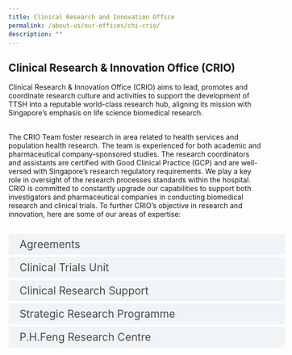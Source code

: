 ```yaml
---
title: Clinical Research and Innovation Office
permalink: /about-us/our-offices/chi-crio/
description: ""
---
```

<h2> Clinical Research &amp; Innovation Office (CRIO)</h2>

Clinical Research &amp; Innovation Office (CRIO) aims to lead, promotes and coordinate research culture and activities to support the development of TTSH into a reputable world-class research hub, aligning its mission with Singapore’s emphasis on life science biomedical research. <br><br>

The CRIO Team foster research in area related to health services and population health research. The team is experienced for both academic and pharmaceutical company-sponsored studies. The research coordinators and assistants are certified with Good Clinical Practice (GCP) and are well-versed with Singapore’s research regulatory requirements. We play a key role in oversight of the research processes standards within the hospital.
CRIO is committed to constantly upgrade our capabilities to support both investigators and pharmaceutical companies in conducting biomedical research and clinical trials. To further CRIO’s objective in research and innovation, here are some of our areas of expertise:<br><br>

<style>
.button {
  background-color: white;
  cursor: pointer;
  padding: 5px;
  width: 100%;
  border: none;
  text-align: left;
  outline: none;
  font-size: 20px;
  transition: 0.4s;
}

.panel {
  padding: 0 18px;
  display: none;
  background-color: white;
  overflow: hidden;
}



.active,
.button:hover {
  background-color: white;
}

input {
  display: none;
}

label {
  position: relative;
  display: block;
  padding: 8px 22px;
  margin: 0 0 5px 0;
  cursor: pointer;
  background: #F0F4F6;
  border-radius: 3px;
  width: 100%;
  color: #484848;
  transition: height 0.4s;
  font-size: 1.5em;
}

label:hover {
  background: #BD2D37;
  color: #FFF;
}

.accordion-content {
  padding: 10px 0px 30px 30px;
  margin: 0 0 1px 0;
  border-radius: 3px;
	font-size: 1.25em;
	line-height: 2.2rem;
}

input + label::before {
  content: url("/images/chevron-down.svg");
  font-weight: 400;
  font-size: 1.25em;
  line-height: 1.1rem;
  padding: 0;
  position: absolute;
  right: 0.5rem;
  top: 50%;
  transform: translateY(-50%);
  transition: transform 0.4s ease-in-out;
}

input:checked + label::before {
  content: url("/images/chevron-up.svg");
  transform: translateY(-50%) rotateZ(180deg);
}

input + label + .accordion-content {
  display: none;
}

input:checked + label + .accordion-content {
  display: block;
}

th, td {
  border-style: hidden;
}
</style>

<div>
	<input id="title1" type="checkbox"><label for="title1">	Agreements</label>
	<div class="accordion-content">
	<div class="para">Facilitate agreements that safeguard the hospital and its stakeholders’ interests. These agreements ensure that every study/ trial is conducted according to all applicable laws and regulations, and the relevant ethics and regulatory requirements 
</div>
	</div>
	<input id="title2" type="checkbox"><label for="title2">Clinical Trials Unit </label>
	<div class="accordion-content">
	<div class="para">The Clinical Trials Unit is made up of a team of GCP- (Good Clinical Practice) and CITI (Collaborative Institutional Training Initiative)-certified clinical research coordinators who conduct both early and late phase trials. To find out more, please contact <a href="mailto:clinicaltrial@ttsh.com.sg">clinicaltrial@ttsh.com.sg</a>.
</div>
	</div>
		</div>
<div>		
<input id="title3" type="checkbox"><label for="title3">Clinical Research Support</label>
	<div class="accordion-content">
	<div class="para">Clinical Research Support (CRS) unit consists of medical statisticians and epidemiologist that work closely with researchers through the research process; from the conceptualisation of ideas, developing study protocols, collecting and analysing the relevant data, and publication of research findings.
</div>
	</div>
<div>	
<input id="title4" type="checkbox"><label for="title4">Strategic Research Programme</label>
	<div class="accordion-content">
	<div class="para">The Strategic Research Programme Track, under the Ng Teng Fong Healthcare Innovation Programme (NTF HIP), is a platform set up to fund thematic Strategic Research Programmes that drive value through translational research, to achieve better patient outcomes, population health outcomes, and sustainable care. 
</div></div>
<div>	
<input id="title5" type="checkbox"><label for="title5">P.H.Feng Research Centre</label>
	<div class="accordion-content">
	<div class="para">P.H.Feng Research Centre was established to consolidate clinical trials within Tan Tock Seng Hospital and facilitate collaborations with academics and industry partners in research. It is designed to conduct high quality clinical trials, enabling patient access to novel therapeutics and innovative technology.<br><br>
The Research Centre offers various facilities such as examination rooms, infusion rooms, beds for inpatient and outpatient studies, a drug storage room, a laboratory specimen processing room; and services such as in-house physician for safety monitoring, study coordinators for project and subject management, research nurses for drug infusion and procedures. 
		
		
<img alt="1" src="/images/phfeng%20research%20centre.png">
	
</div></div></div></div></div>